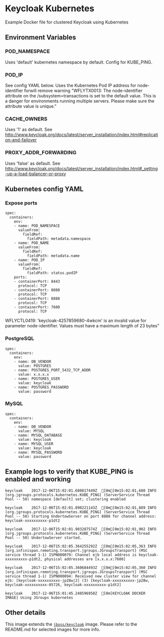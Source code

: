 # Keycloak Kubernetes

Example Docker file for clustered Keycloak using Kubernetes

## Environment Variables

### POD_NAMESPACE

Uses 'default' kubernetes namespace by default. Config for KUBE_PING.

### POD_IP

See config YAML below.  Uses the Kubernetes Pod IP address for node-identifier forwill remove warning "WFLYTX0013: The node-identifier attribute on the /subsystem=transactions is set to the default value. This is a danger for environments running multiple servers. Please make sure the attribute value is unique."

### CACHE_OWNERS

Uses '1' as default.  See http://www.keycloak.org/docs/latest/server_installation/index.html#replication-and-failover

### PROXY_ADDR_FORWARDING

Uses 'false' as default.  See http://www.keycloak.org/docs/latest/server_installation/index.html#_setting-up-a-load-balancer-or-proxy

## Kubernetes config YAML

### Expose ports

    spec:
      containers:
        env:
        - name: POD_NAMESPACE
          valueFrom:
            fieldRef:
              fieldPath: metadata.namespace
        - name: POD_NAME
          valueFrom:
            fieldRef:
              fieldPath: metadata.name
        - name: POD_IP
          valueFrom:
            fieldRef:
              fieldPath: status.podIP
        ports:
        - containerPort: 8443
          protocol: TCP
        - containerPort: 8080
          protocol: TCP
        - containerPort: 8888
          protocol: TCP
        - containerPort: 7600
          protocol: TCP

WFLYCTL0419: 'keycloak-4257859680-4wkcm' is an invalid value for parameter node-identifier. Values must have a maximum length of 23 bytes"
### PostgreSQL

    spec:
      containers:
        env:
        - name: DB_VENDOR
          value: POSTGRES
        - name: POSTGRES_PORT_5432_TCP_ADDR
          value: x.x.x.x
        - name: POSTGRES_USER
          value: keycloak
        - name: POSTGRES_PASSWORD
          value: password   

### MySQL

    spec:
      containers:
        env:
        - name: DB_VENDOR
          value: MYSQL
        - name: MYSQL_DATABASE
          value: keycloak
        - name: MYSQL_USER
          value: keycloak
        - name: MYSQL_PASSWORD
          value: password   

## Example logs to verify that KUBE_PING is enabled and working 

    keycloak	2017-12-06T15:02:01.680817449Z	[0m[0m15:02:01,680 INFO [org.jgroups.protocols.kubernetes.KUBE_PING] (ServerService Thread Pool -- 50) namespace [default] set; clustering enabled

    keycloak	2017-12-06T15:02:01.890221143Z	[0m[0m15:02:01,889 INFO [org.jgroups.protocols.kubernetes.KUBE_PING] (ServerService Thread Pool -- 50) Starting UndertowServer on port 8888 for channel address: keycloak-xxxxxxxxxx-p1dt2

    keycloak	2017-12-06T15:02:01.903287574Z	[0m[0m15:02:01,902 INFO [org.jgroups.protocols.kubernetes.KUBE_PING] (ServerService Thread Pool -- 50) UndertowServer started.

    keycloak	2017-12-06T15:02:05.364255292Z	[0m[0m15:02:05,363 INFO [org.infinispan.remoting.transport.jgroups.JGroupsTransport] (MSC service thread 1-1) ISPN000079: Channel ejb local address is keycloak-xxxxxxxxxx-p1dt2, physical addresses are [x.x.x.x:7600]

    keycloak	2017-12-06T15:02:05.360684493Z	[0m[0m15:02:05,360 INFO [org.infinispan.remoting.transport.jgroups.JGroupsTransport] (MSC service thread 1-1) ISPN000094: Received new cluster view for channel ejb: [keycloak-xxxxxxxxxx-jp28w|2] (3) [keycloak-xxxxxxxxxx-jp28w, keycloak-xxxxxxxxxx-05726, keycloak-xxxxxxxxxx-p1dt2]

    keycloak	2017-12-06T15:01:45.248596958Z	[0m[KEYCLOAK DOCKER IMAGE] Using JGroups kubernetes

## Other details

This image extends the [`jboss/keycloak`](https://github.com/jboss-dockerfiles/keycloak) image. Please refer to the README.md for selected images for more info.
